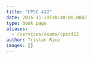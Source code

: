 ```yaml
---
title: "CPSC 422"
date: 2016-11-29T20:40:00.000Z
type: book page
aliases:
  - /services/exams/cpsc422
author: Tristan Rice
images: []
---
```


